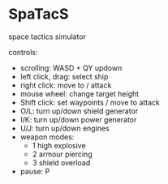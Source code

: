 # SpaTacS
space tactics simulator

controls:
  * scrolling: WASD + QY updown
  * left click, drag: select ship
  * right click: move to / attack
  * mouse wheel: change target height
  * Shift click: set waypoints / move to attack
  * O/L: turn up/down shield generator
  * I/K: turn up/down power generator
  * U/J: turn up/down engines
  * weapon modes:
    - 1 high explosive
    - 2 armour piercing
    - 3 shield overload
  * pause: P
